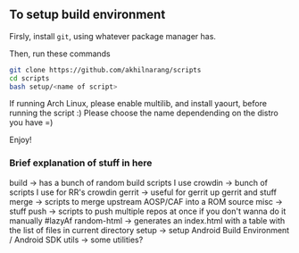 
## To setup build environment

Firsly, install `git`, using whatever package manager has.

Then, run these commands

```bash
git clone https://github.com/akhilnarang/scripts
cd scripts
bash setup/<name of script>
```

If running Arch Linux, please enable multilib, and install yaourt, before running the script :)
Please choose the name dependending on the distro you have =)

Enjoy!


### Brief explanation of stuff in here


build -> has a bunch of random build scripts I use
crowdin -> bunch of scripts I use for RR's crowdin
gerrit -> useful for gerrit up gerrit and stuff
merge -> scripts to merge upstream AOSP/CAF into a ROM source
misc -> stuff
push -> scripts to push multiple repos at once if you don't wanna do it manually #lazyAf
random-html -> generates an index.html with a table with the list of files in current directory
setup -> setup Android Build Environment / Android SDK
utils -> some utilities?
